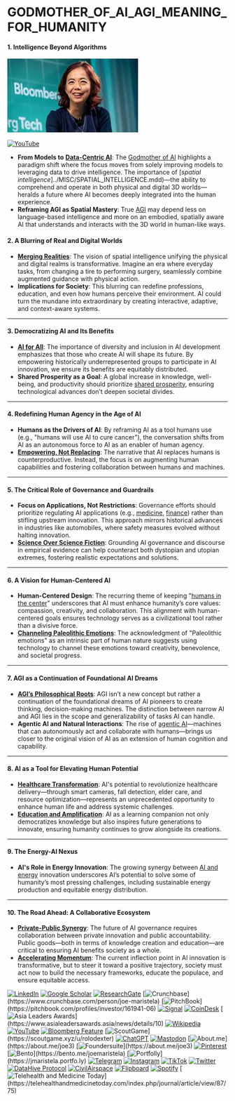 # GODMOTHER\_OF\_AI\_AGI\_MEANING\_FOR\_HUMANITY

#### **1. Intelligence Beyond Algorithms**

![alt text](../../../LITERARY_PRODUCTS/JOES_NOTES/MISC/image-5.png)

[![YouTube](https://img.shields.io/badge/YouTube-0jMgskLxw3s-red?logo=youtube\&logoColor=white)](https://youtu.be/0jMgskLxw3s)

* **From Models to** [**Data-Centric AI**](data_centric_ai.md): The [Godmother of AI](https://youtu.be/0jMgskLxw3s) highlights a paradigm shift where the focus moves from solely improving models to leveraging data to drive intelligence. The importance of \[_spatial intelligence_]../MISC/SPATIAL\_INTELLIGENCE.mdd)—the ability to comprehend and operate in both physical and digital 3D worlds—heralds a future where AI becomes deeply integrated into the human experience.
* **Reframing AGI as Spatial Mastery**: True [AGI](agi.md) may depend less on language-based intelligence and more on an embodied, spatially aware AI that understands and interacts with the 3D world in human-like ways.

#### **2. A Blurring of Real and Digital Worlds**

* [**Merging Realities**](../philosophy/merging_realities.md): The vision of spatial intelligence unifying the physical and digital realms is transformative. Imagine an era where everyday tasks, from changing a tire to performing surgery, seamlessly combine augmented guidance with physical action.
* **Implications for Society**: This blurring can redefine professions, education, and even how humans perceive their environment. AI could turn the mundane into extraordinary by creating interactive, adaptive, and context-aware systems.

***

#### **3. Democratizing AI and Its Benefits**

* [**AI for All**](ai_for_all.md): The importance of diversity and inclusion in AI development emphasizes that those who create AI will shape its future. By empowering historically underrepresented groups to participate in AI innovation, we ensure its benefits are equitably distributed.
* **Shared Prosperity as a Goal**: A global increase in knowledge, well-being, and productivity should prioritize [shared prosperity](../misc/shared_prosperity.md), ensuring technological advances don’t deepen societal divides.

***

#### **4. Redefining Human Agency in the Age of AI**

* **Humans as the Drivers of AI**: By reframing AI as a tool humans use (e.g., "humans will use AI to cure cancer"), the conversation shifts from AI as an autonomous force to AI as an enabler of human agency.
* [**Empowering, Not Replacing**](../misc/empowering_agency.md): The narrative that AI replaces humans is counterproductive. Instead, the focus is on augmenting human capabilities and fostering collaboration between humans and machines.

***

#### **5. The Critical Role of Governance and Guardrails**

* **Focus on Applications, Not Restrictions**: Governance efforts should prioritize regulating AI applications (e.g., [medicine](../health/medicine.md), [finance](../strategy/financial_systems.md)) rather than stifling upstream innovation. This approach mirrors historical advances in industries like automobiles, where safety measures evolved without halting innovation.
* [**Science Over Science Fiction**](../misc/science_over_fiction.md): Grounding AI governance and discourse in empirical evidence can help counteract both dystopian and utopian extremes, fostering realistic expectations and solutions.

***

#### **6. A Vision for Human-Centered AI**

* **Human-Centered Design**: The recurring theme of keeping "[humans in the center](human_centered_ai.md)" underscores that AI must enhance humanity’s core values: compassion, creativity, and collaboration. This alignment with human-centered goals ensures technology serves as a civilizational tool rather than a divisive force.
* [**Channeling Paleolithic Emotions**](../misc/paleolithic_emotions.md): The acknowledgment of "Paleolithic emotions" as an intrinsic part of human nature suggests using technology to channel these emotions toward creativity, benevolence, and societal progress.

***

#### **7. AGI as a Continuation of Foundational AI Dreams**

* [**AGI’s Philosophical Roots**](agi_history.md): AGI isn’t a new concept but rather a continuation of the foundational dreams of AI pioneers to create thinking, decision-making machines. The distinction between narrow AI and AGI lies in the scope and generalizability of tasks AI can handle.
* **Agentic AI and Natural Interactions**: The rise of [agentic AI](AGENTIC_AI.MD)—machines that can autonomously act and collaborate with humans—brings us closer to the original vision of AI as an extension of human cognition and capability.

***

#### **8. AI as a Tool for Elevating Human Potential**

* [**Healthcare Transformation**](../misc/healthcare_transformation.md): AI's potential to revolutionize healthcare delivery—through smart cameras, fall detection, elder care, and resource optimization—represents an unprecedented opportunity to enhance human life and address systemic challenges.
* [**Education and Amplification**](../misc/education_amplification.md): AI as a learning companion not only democratizes knowledge but also inspires future generations to innovate, ensuring humanity continues to grow alongside its creations.

***

#### **9. The Energy-AI Nexus**

* **AI's Role in Energy Innovation**: The growing synergy between [AI and energy](ai_energy_nexus.md) innovation underscores AI’s potential to solve some of humanity’s most pressing challenges, including sustainable energy production and equitable energy distribution.

***

#### **10. The Road Ahead: A Collaborative Ecosystem**

* [**Private-Public Synergy**](../misc/private_public_synergy.md): The future of AI governance requires collaboration between private innovation and public accountability. Public goods—both in terms of knowledge creation and education—are critical to ensuring AI benefits society as a whole.
* [**Accelerating Momentum**](../misc/accelerating_momentum.md): The current inflection point in AI innovation is transformative, but to steer it toward a positive trajectory, society must act now to build the necessary frameworks, educate the populace, and ensure equitable access.

[![LinkedIn](https://img.shields.io/badge/LinkedIn-Profile-0077B5?style=flat-square\&logo=linkedin\&logoColor=white)](https://linkedin.com/in/rolodexter) [![Google Scholar](https://img.shields.io/badge/Google_Scholar-Profile-4285F4?style=flat-square\&logo=googlescholar\&logoColor=white)](https://scholar.google.com/citations?user=gHTHirEAAAAJ) [![ResearchGate](https://img.shields.io/badge/ResearchGate-Profile-00CCBB?style=flat-square\&logo=researchgate\&logoColor=white)](https://www.researchgate.net/profile/Joe-Maristela-2) [![Crunchbase](https://img.shields.io/badge/Crunchbase-Profile-0288D1?style=flat-square\&logo=data:image/svg+xml;base64,PHN...)](https://www.crunchbase.com/person/joe-maristela) [![PitchBook](https://img.shields.io/badge/PitchBook-Profile-003B6B?style=flat-square\&logo=data:image/svg+xml;base64,PHN...)](https://pitchbook.com/profiles/investor/161941-06) [![Signal](https://img.shields.io/badge/Signal-Profile-6E97F0?style=flat-square\&logo=signal\&logoColor=white)](https://signal.nfx.com/investors/joe-maristela) [![CoinDesk](https://img.shields.io/badge/CoinDesk-Contributor-F7931A?style=flat-square\&logo=news\&logoColor=white)](https://www.coindesk.com/author/joe-maristela) [![Asia Leaders Awards](https://img.shields.io/badge/Asia_Leaders_Awards-Feature-DA291C?style=flat-square\&logo=data:image/svg+xml;base64,PHN...)](https://www.asialeadersawards.asia/news/details/10) [![Wikipedia](https://img.shields.io/badge/Wikipedia-Profile-000000?style=flat-square\&logo=wikipedia\&logoColor=white)](https://en.wikipedia.org/wiki/File:Joe_Maristela_in_Paniqui_Tarlac_Tech_Seminar_2015.jpg) [![YouTube](https://img.shields.io/badge/YouTube-Channel-FF0000?style=flat-square\&logo=youtube\&logoColor=white)](https://www.youtube.com/@rolodexter) [![Bloomberg Feature](https://img.shields.io/badge/Bloomberg-Feature-5E5E5E?style=flat-square\&logo=youtube\&logoColor=white)](https://www.youtube.com/watch?v=Ep8Mo0kRjaY) [![ScoutGame](https://img.shields.io/badge/ScoutGame-Profile-8A2BE2?style=flat-square\&logo=data:image/svg+xml;base64,PHN...)](https://scoutgame.xyz/u/rolodexter) [![ChatGPT](https://img.shields.io/badge/ChatGPT-Resume_and_Biodata-00A67E?style=flat-square\&logo=chatgpt\&logoColor=white)](https://chatgpt.com/g/g-675caa5a54e88191bd807764592df744-joe-s-resume-and-application-data) [![Mastodon](https://img.shields.io/badge/Mastodon-Profile-6364FF?style=flat-square\&logo=mastodon\&logoColor=white)](https://mastodon.social/@JoeMaristela) [![About.me](https://img.shields.io/badge/About.me-Profile-000000?style=flat-square\&logo=data:image/svg+xml;base64,PHN...)](https://about.me/joe3) [![Foundersuite](https://img.shields.io/badge/Foundersuite-Profile-0056D2?style=flat-square\&logo=data:image/svg+xml;base64,PHN...)](https://about.me/joe3) [![Pinterest](https://img.shields.io/badge/Pinterest-@rolodexter-BD081C?style=flat-square\&logo=pinterest\&logoColor=white)](https://nl.pinterest.com/rolodexter/) [![Bento](https://img.shields.io/badge/Bento-Profile-F7931A?style=flat-square\&logo=data:image/svg+xml;base64,PHN...)](https://bento.me/joemaristela) [![Portfolly](https://img.shields.io/badge/Portfolly-Profile-F7931A?style=flat-square\&logo=data:image/svg+xml;base64,PHN...)](https://jmaristela.portfo.ly) [![Telegram](https://img.shields.io/badge/Telegram-Contact-2CA5E0?style=flat-square\&logo=telegram\&logoColor=white)](https://t.me/joemaristela) [![Instagram](https://img.shields.io/badge/Instagram-@joemaristela3-E4405F?style=flat-square\&logo=instagram\&logoColor=white)](https://www.instagram.com/joemaristela3/) [![TikTok](https://img.shields.io/badge/TikTok-@rolodexter-000000?style=flat-square\&logo=tiktok\&logoColor=white)](https://www.tiktok.com/@rolodexter) [![Twitter](https://img.shields.io/badge/Twitter-Profile-1DA1F2?style=flat-square\&logo=twitter\&logoColor=white)](https://twitter.com/joemaristela) [![DataHive Protocol](https://img.shields.io/badge/DataHive-Protocol-005F73?style=flat-square\&logo=github\&logoColor=white)](https://github.com/rolodexter/DataHive-Protocol) [![CivilAirspace](https://img.shields.io/badge/CivilAirspace-Project-023047?style=flat-square\&logo=github\&logoColor=white)](https://github.com/rolodexter/CivilAirspace) [![Flipboard](https://img.shields.io/badge/Flipboard-Magazine-E83151?style=flat-square\&logo=flipboard\&logoColor=white)](https://flipboard.com/@rolodexter/rolodexter-jergu04fz) [![Spotify](https://img.shields.io/badge/Spotify-Listen-1DB954?style=flat-square\&logo=spotify\&logoColor=white)](https://open.spotify.com/show/11s0wEdbc8k3caT6xur57a) [![Telehealth and Medicine Today](https://img.shields.io/badge/Telehealth-Article-0077B5?style=flat-square\&logo=data:image/svg+xml;base64,PHN...)](https://telehealthandmedicinetoday.com/index.php/journal/article/view/87/75)
